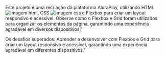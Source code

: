 Este projeto é uma recriação da plataforma AluraPlay, utilizando HTML <img src="https://pt.wikipedia.org/wiki/HTML5#/media/Ficheiro:HTML5_logo_and_wordmark.svg" alt="imagem html">, CSS <img src="[URL_da_Imagem](https://en.wikipedia.org/wiki/CSS#/media/File:CSS3_logo_and_wordmark.svg)" alt="imagem css"> e Flexbox para criar um layout responsivo e acessível. 
Observe como o Flexbox e Grid foram utilizados para organizar os elementos da página, garantindo uma experiência agradável em diversos dispositivos."

Os desafios superados: Aprender a desenvolver com Flexbox e Grid para criar um layout responsivo e acessível, garantindo uma experiência agradável em diferentes dispositivos."

